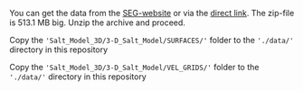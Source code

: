 You can get the data from the
[SEG-website](https://wiki.seg.org/wiki/SEG/EAGE_Salt_and_Overthrust_Models)
or via the
[direct link](https://s3.amazonaws.com/open.source.geoscience/open_data/seg_eage_models_cd/Salt_Model_3D.tar.gz).
The zip-file is 513.1 MB big. Unzip the archive and proceed.

Copy the `'Salt_Model_3D/3-D_Salt_Model/SURFACES/'` folder to the `'./data/'`
directory in this repository

Copy the `'Salt_Model_3D/3-D_Salt_Model/VEL_GRIDS/'` folder to the `'./data/'`
directory in this repository

